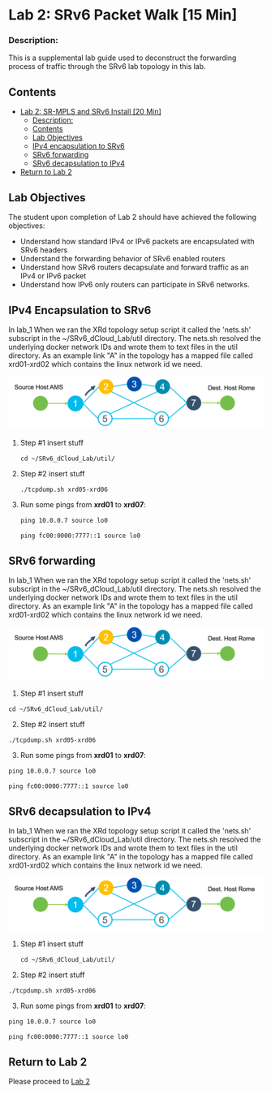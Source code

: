 

# Lab 2: SRv6 Packet Walk [15 Min]

### Description: 
This is a supplemental lab guide used to deconstruct the forwarding process of traffic through the SRv6 lab topology in this lab. 

## Contents
- [Lab 2: SR-MPLS and SRv6 Install \[20 Min\]](#lab-2-sr-mpls-and-srv6-install-20-min)
    - [Description:](#description)
  - [Contents](#contents)
  - [Lab Objectives](#lab-objectives)
  - [IPv4 encapsulation to SRv6](#ipv4-encapsulation-to-srv6)
  - [SRv6 forwarding](#srv6-forwarding)
  - [SRv6 decapsulation to IPv4](#srv6-decapsulation-to-ipv4)
- [Return to Lab 2](#return-to-lab-2)
  

## Lab Objectives
The student upon completion of Lab 2 should have achieved the following objectives:

* Understand how standard IPv4 or IPv6 packets are encapsulated with SRv6 headers
* Understand the forwarding behavior of SRv6 enabled routers
* Understand how SRv6 routers decapsulate and forward traffic as an IPv4 or IPv6 packet
* Understand how IPv6 only routers can participate in SRv6 networks.


## IPv4 Encapsulation to SRv6

In lab_1 When we ran the XRd topology setup script it called the 'nets.sh' subscript in the ~/SRv6_dCloud_Lab/util directory. The nets.sh resolved the underlying docker network IDs and wrote them to text files in the util directory. As an example link "A" in the topology has a mapped file called xrd01-xrd02 which contains the linux network id we need.

![Router 1 Topology](/topo_drawings/ltrspg-2212-packet-walk-r1.png)

1. Step #1 insert stuff
    ```
    cd ~/SRv6_dCloud_Lab/util/
    ```
2. Step #2 insert stuff
    ```
    ./tcpdump.sh xrd05-xrd06
    ```
3. Run some pings from **xrd01** to **xrd07**:
    ```
    ping 10.0.0.7 source lo0
    ```
    ```
    ping fc00:0000:7777::1 source lo0
    ```

## SRv6 forwarding

In lab_1 When we ran the XRd topology setup script it called the 'nets.sh' subscript in the ~/SRv6_dCloud_Lab/util directory. The nets.sh resolved the underlying docker network IDs and wrote them to text files in the util directory. As an example link "A" in the topology has a mapped file called xrd01-xrd02 which contains the linux network id we need.

![Router 1 Topology](/topo_drawings/ltrspg-2212-packet-walk-r1.png)

1. Step #1 insert stuff
  ```
  cd ~/SRv6_dCloud_Lab/util/
  ```
2. Step #2 insert stuff
  ```
  ./tcpdump.sh xrd05-xrd06
  ```
3. Run some pings from **xrd01** to **xrd07**:
  ```
  ping 10.0.0.7 source lo0
  ```
  ```
  ping fc00:0000:7777::1 source lo0
  ```

## SRv6 decapsulation to IPv4

In lab_1 When we ran the XRd topology setup script it called the 'nets.sh' subscript in the ~/SRv6_dCloud_Lab/util directory. The nets.sh resolved the underlying docker network IDs and wrote them to text files in the util directory. As an example link "A" in the topology has a mapped file called xrd01-xrd02 which contains the linux network id we need.

![Router 1 Topology](/topo_drawings/ltrspg-2212-packet-walk-r1.png)

1. Step #1 insert stuff
   ```
   cd ~/SRv6_dCloud_Lab/util/
   ```
2. Step #2 insert stuff
  ```
  ./tcpdump.sh xrd05-xrd06
  ```
3. Run some pings from **xrd01** to **xrd07**:
  ```
  ping 10.0.0.7 source lo0
  ```
  ```
  ping fc00:0000:7777::1 source lo0
  ```

## Return to Lab 2
Please proceed to [Lab 2](https://github.com/jalapeno/SRv6_dCloud_Lab/tree/main/lab_2/lab_2-guide.md)
